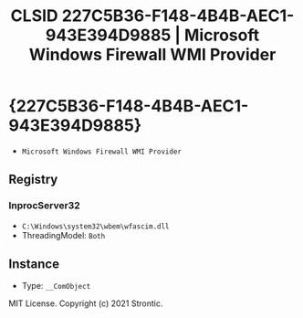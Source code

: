 ﻿---
title: "CLSID 227C5B36-F148-4B4B-AEC1-943E394D9885 | Microsoft Windows Firewall WMI Provider"
excerpt: What is COM-Object CLSID 227C5B36-F148-4B4B-AEC1-943E394D9885?
---

# {227C5B36-F148-4B4B-AEC1-943E394D9885}

* `Microsoft Windows Firewall WMI Provider`

## Registry


### InprocServer32

* `C:\Windows\system32\wbem\wfascim.dll`
* ThreadingModel: `Both`

## Instance

* Type: `__ComObject`

MIT License. Copyright (c) 2021 Strontic.


